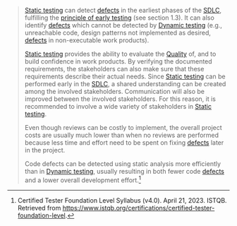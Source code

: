> [Static testing](Static%20testing.md) can detect [defects](Defect.md) in the earliest phases of the [SDLC](Software%20Development%20Lifecycle.md), fulfilling the [principle of early testing](Early%20testing%20saves%20time%20and%20money.md) (see section 1.3). It can also identify [defects](Defect.md) which cannot be detected by [Dynamic testing](Dynamic%20testing.md) (e.g., unreachable code, design patterns not implemented as desired, [defects](Defect.md) in non-executable work products).
>
> [Static testing](Static%20testing.md) provides the ability to evaluate the [Quality](Quality.md) of, and to build confidence in work products. By verifying the documented requirements, the stakeholders can also make sure that these requirements describe their actual needs. Since [Static testing](Static%20testing.md) can be performed early in the [SDLC](Software%20Development%20Lifecycle.md), a shared understanding can be created among the involved stakeholders. Communication will also be improved between the involved stakeholders. For this reason, it is recommended to involve a wide variety of stakeholders in [Static testing](Static%20testing.md).
>
> Even though reviews can be costly to implement, the overall project costs are usually much lower than when no reviews are performed because less time and effort need to be spent on fixing [defects](Defect.md) later in the project.
>
> Code defects can be detected using static analysis more efficiently than in [Dynamic testing](Dynamic%20testing.md), usually resulting in both fewer code [defects](Defect.md) and a lower overall development effort.[^1]

[^1]: Certified Tester Foundation Level Syllabus (v4.0). April 21, 2023. ISTQB. Retrieved from https://www.istqb.org/certifications/certified-tester-foundation-level.